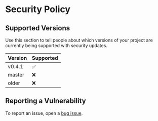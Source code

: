 # Security Policy

## Supported Versions

Use this section to tell people about which versions of your project are
currently being supported with security updates.

| Version | Supported          |
| ------- | ------------------ |
| v0.4.1  | :white_check_mark: |
| master  | :x:                |
| older   | :x:                |

## Reporting a Vulnerability

To report an issue, open a [bug issue](https://github.com/drlellinger/thunderbird-policies/issues/new?assignees=&labels=security&template=bug_report.md&title=).
